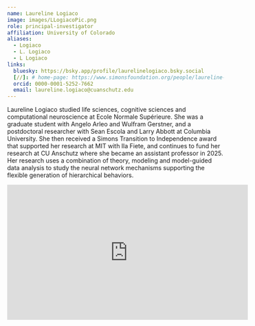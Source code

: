 ```yaml
---
name: Laureline Logiaco
image: images/LLogiacoPic.png
role: principal-investigator
affiliation: University of Colorado
aliases:
  - Logiaco
  - L. Logiaco
  - L Logiaco
links:
  bluesky: https://bsky.app/profile/laurelinelogiaco.bsky.social
  [//]: # home-page: https://www.simonsfoundation.org/people/laureline-logiaco/
  orcid: 0000-0001-5252-7662
  email: laureline.logiaco@cuanschutz.edu
---
```


Laureline Logiaco studied life sciences, cognitive sciences and computational neuroscience at Ecole Normale Supérieure. She was a graduate student with Angelo Arleo and Wulfram Gerstner, and a postdoctoral researcher with Sean Escola and Larry Abbott at Columbia University. She then received a Simons Transition to Independence award that supported her research at MIT with Ila Fiete, and continues to fund her research at CU Anschutz where she became an assistant professor in 2025. Her research uses a combination of theory, modeling and model-guided data analysis to study the neural network mechanisms supporting the flexible generation of hierarchical behaviors.


<iframe width="560" height="315" src="https://www.youtube.com/embed/3U9siuaywvA?si=QKG8draL0kObaQ2K" title="YouTube video player" frameborder="0" allow="accelerometer; autoplay; clipboard-write; encrypted-media; gyroscope; picture-in-picture; web-share" referrerpolicy="strict-origin-when-cross-origin" allowfullscreen></iframe>
